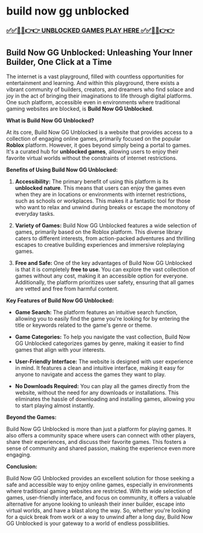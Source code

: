 # build now gg unblocked

### [✅✅🔴🔴👉👉 UNBLOCKED GAMES PLAY HERE ✅✅🔴🔴👉👉](https://topstoryindia.com)

## Build Now GG Unblocked: Unleashing Your Inner Builder, One Click at a Time

The internet is a vast playground, filled with countless opportunities for entertainment and learning. And within this playground, there exists a vibrant community of builders, creators, and dreamers who find solace and joy in the act of bringing their imaginations to life through digital platforms. One such platform, accessible even in environments where traditional gaming websites are blocked, is **Build Now GG Unblocked**.

**What is Build Now GG Unblocked?**

At its core, Build Now GG Unblocked is a website that provides access to a collection of engaging online games, primarily focused on the popular **Roblox** platform. However, it goes beyond simply being a portal to games. It's a curated hub for **unblocked games**, allowing users to enjoy their favorite virtual worlds without the constraints of internet restrictions. 

**Benefits of Using Build Now GG Unblocked:**

1. **Accessibility:** The primary benefit of using this platform is its **unblocked nature**. This means that users can enjoy the games even when they are in locations or environments with internet restrictions, such as schools or workplaces. This makes it a fantastic tool for those who want to relax and unwind during breaks or escape the monotony of everyday tasks.

2. **Variety of Games:** Build Now GG Unblocked features a wide selection of games, primarily based on the Roblox platform. This diverse library caters to different interests, from action-packed adventures and thrilling escapes to creative building experiences and immersive roleplaying games.

3. **Free and Safe:**  One of the key advantages of Build Now GG Unblocked is that it is completely **free to use**. You can explore the vast collection of games without any cost, making it an accessible option for everyone. Additionally, the platform prioritizes user safety, ensuring that all games are vetted and free from harmful content. 

**Key Features of Build Now GG Unblocked:**

* **Game Search:** The platform features an intuitive search function, allowing you to easily find the game you're looking for by entering the title or keywords related to the game's genre or theme.

* **Game Categories:**  To help you navigate the vast collection, Build Now GG Unblocked categorizes games by genre, making it easier to find games that align with your interests.

* **User-Friendly Interface:** The website is designed with user experience in mind. It features a clean and intuitive interface, making it easy for anyone to navigate and access the games they want to play.

* **No Downloads Required:** You can play all the games directly from the website, without the need for any downloads or installations. This eliminates the hassle of downloading and installing games, allowing you to start playing almost instantly.

**Beyond the Games:**

Build Now GG Unblocked is more than just a platform for playing games. It also offers a community space where users can connect with other players, share their experiences, and discuss their favorite games. This fosters a sense of community and shared passion, making the experience even more engaging.

**Conclusion:**

Build Now GG Unblocked provides an excellent solution for those seeking a safe and accessible way to enjoy online games, especially in environments where traditional gaming websites are restricted. With its wide selection of games, user-friendly interface, and focus on community, it offers a valuable alternative for anyone looking to unleash their inner builder, escape into virtual worlds, and have a blast along the way. So, whether you're looking for a quick break from work or a way to unwind after a long day, Build Now GG Unblocked is your gateway to a world of endless possibilities. 
